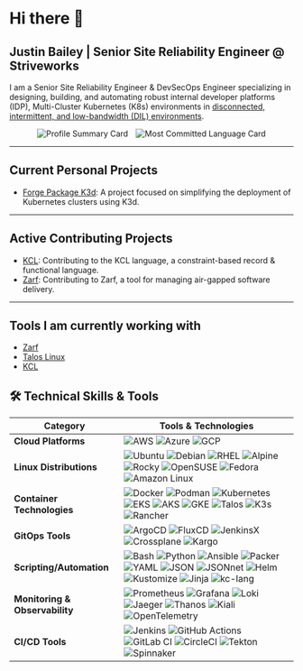 # Hi there 👋

## Justin Bailey | Senior Site Reliability Engineer @ Striveworks

I am a Senior Site Reliability Engineer & DevSecOps Engineer specializing in designing, building, and automating robust internal developer platforms (IDP), Multi-Cluster Kubernetes (K8s) environments in [disconnected, intermittent, and low-bandwidth (DIL) environments](https://ieeexplore.ieee.org/document/6127428).

<p align="center">
  <img src="http://github-profile-summary-cards.vercel.app/api/cards/profile-details?username=beholdenkey&theme=2077" alt="Profile Summary Card" style="margin-right: 10px;">
  <img src="http://github-profile-summary-cards.vercel.app/api/cards/most-commit-language?username=beholdenkey&theme=2077" alt="Most Committed Language Card">
</p>

---

## Current Personal Projects

- [Forge Package K3d](https://github.com/beholdenkey/forge-package-k3d): A project focused on simplifying the deployment of Kubernetes clusters using K3d.

---

## Active Contributing Projects

- [KCL](https://www.kcl-lang.io/): Contributing to the KCL language, a constraint-based record & functional language.
- [Zarf](https://zarf.dev/): Contributing to Zarf, a tool for managing air-gapped software delivery.

---

## Tools I am currently working with

- [Zarf](https://zarf.dev/)
- [Talos Linux](https://talos.dev)
- [KCL](https://www.kcl-lang.io/)

## 🛠 Technical Skills & Tools

| Category                       | Tools & Technologies                                                                                                                                                                                                                                                                                                                                                                                                                                                                                                                                                                                                                                                                                                                                                                                                                                                                                                                                                                                                                                                                                                                         |
| ------------------------------ | -------------------------------------------------------------------------------------------------------------------------------------------------------------------------------------------------------------------------------------------------------------------------------------------------------------------------------------------------------------------------------------------------------------------------------------------------------------------------------------------------------------------------------------------------------------------------------------------------------------------------------------------------------------------------------------------------------------------------------------------------------------------------------------------------------------------------------------------------------------------------------------------------------------------------------------------------------------------------------------------------------------------------------------------------------------------------------------------------------------------------------------------- |
| **Cloud Platforms**            | ![AWS](https://img.shields.io/badge/-AWS-232F3E?style=flat-square&logo=amazon-aws&logoColor=white) ![Azure](https://img.shields.io/badge/-Azure-0089D6?style=flat-square&logo=microsoft-azure&logoColor=white) ![GCP](https://img.shields.io/badge/-GCP-4285F4?style=flat-square&logo=google-cloud&logoColor=white)                                                                                                                                                                                                                                                                                                                                                                                                                                                                                                                                                                                                                                                                                                                                                                                                                          |
| **Linux Distributions**        | ![Ubuntu](https://img.shields.io/badge/-Ubuntu-E95420?style=flat-square&logo=ubuntu&logoColor=white) ![Debian](https://img.shields.io/badge/-Debian-A81D33?style=flat-square&logo=debian&logoColor=white) ![RHEL](https://img.shields.io/badge/-RHEL-EE0000?style=flat-square&logo=red-hat&logoColor=white) ![Alpine](https://img.shields.io/badge/-Alpine-0D597F?style=flat-square&logo=alpine-linux&logoColor=white) ![Rocky](https://img.shields.io/badge/-Rocky-CC342D?style=flat-square&logo=rocky-linux&logoColor=white) ![OpenSUSE](https://img.shields.io/badge/-OpenSUSE-73BA25?style=flat-square&logo=opensuse&logoColor=white) ![Fedora](https://img.shields.io/badge/-Fedora-294172?style=flat-square&logo=fedora&logoColor=white) ![Amazon Linux](https://img.shields.io/badge/-Amazon_Linux-232F3E?style=flat-square&logo=amazon&logoColor=white)                                                                                                                                                                                                                                                                              |
| **Container Technologies**     | ![Docker](https://img.shields.io/badge/-Docker-2496ED?style=flat-square&logo=docker&logoColor=white) ![Podman](https://img.shields.io/badge/-Podman-8C1515?style=flat-square&logo=podman&logoColor=white) ![Kubernetes](https://img.shields.io/badge/-Kubernetes-326CE5?style=flat-square&logo=kubernetes&logoColor=white) ![EKS](https://img.shields.io/badge/-EKS-232F3E?style=flat-square&logo=amazon&logoColor=white) ![AKS](https://img.shields.io/badge/-AKS-0089D6?style=flat-square&logo=microsoft&logoColor=white) ![GKE](https://img.shields.io/badge/-GKE-4285F4?style=flat-square&logo=google&logoColor=white) ![Talos](https://img.shields.io/badge/-Talos-00AEEF?style=flat-square&logo=talos&logoColor=white) ![K3s](https://img.shields.io/badge/-K3s-326CE5?style=flat-square&logo=kubernetes&logoColor=white) ![Rancher](https://img.shields.io/badge/-Rancher-0075A8?style=flat-square&logo=rancher&logoColor=white)                                                                                                                                                                                                      |
| **GitOps Tools**               | ![ArgoCD](https://img.shields.io/badge/-ArgoCD-221E1F?style=flat-square&logo=argo&logoColor=white) ![FluxCD](https://img.shields.io/badge/-FluxCD-00C9A7?style=flat-square&logo=flux&logoColor=white) ![JenkinsX](https://img.shields.io/badge/-JenkinsX-D24939?style=flat-square&logo=jenkins&logoColor=white) ![Crossplane](https://img.shields.io/badge/-Crossplane-00C9A7?style=flat-square&logo=crossplane&logoColor=white) ![Kargo](https://img.shields.io/badge/-Kargo-00C9A7?style=flat-square&logo=kargo&logoColor=white)                                                                                                                                                                                                                                                                                                                                                                                                                                                                                                                                                                                                           |
| **Scripting/Automation**       | ![Bash](https://img.shields.io/badge/-Bash-4EAA25?style=flat-square&logo=gnu-bash&logoColor=white) ![Python](https://img.shields.io/badge/-Python-3776AB?style=flat-square&logo=python&logoColor=white) ![Ansible](https://img.shields.io/badge/-Ansible-EE0000?style=flat-square&logo=ansible&logoColor=white) ![Packer](https://img.shields.io/badge/-Packer-394B9E?style=flat-square&logo=packer&logoColor=white) ![YAML](https://img.shields.io/badge/-YAML-2C8EBB?style=flat-square&logo=yaml&logoColor=white) ![JSON](https://img.shields.io/badge/-JSON-000000?style=flat-square&logo=json&logoColor=white) ![JSONnet](https://img.shields.io/badge/-JSONnet-0064BD?style=flat-square&logo=jsonnet&logoColor=white) ![Helm](https://img.shields.io/badge/-Helm-0F1689?style=flat-square&logo=helm&logoColor=white) ![Kustomize](https://img.shields.io/badge/-Kustomize-00C9A7?style=flat-square&logo=kustomize&logoColor=white) ![Jinja](https://img.shields.io/badge/-Jinja-B41717?style=flat-square&logo=jinja&logoColor=white) ![kc-lang](https://img.shields.io/badge/-KCL-000000?style=flat-square&logo=amazon&logoColor=white) |
| **Monitoring & Observability** | ![Prometheus](https://img.shields.io/badge/-Prometheus-E6522C?style=flat-square&logo=prometheus&logoColor=white) ![Grafana](https://img.shields.io/badge/-Grafana-F46800?style=flat-square&logo=grafana&logoColor=white) ![Loki](https://img.shields.io/badge/-Loki-0F1689?style=flat-square&logo=loki&logoColor=white) ![Jaeger](https://img.shields.io/badge/-Jaeger-FF6F00?style=flat-square&logo=jaeger&logoColor=white) ![Thanos](https://img.shields.io/badge/-Thanos-00C9A7?style=flat-square&logo=thanos&logoColor=white) ![Kiali](https://img.shields.io/badge/-Kiali-00C9A7?style=flat-square&logo=kiali&logoColor=white) ![OpenTelemetry](https://img.shields.io/badge/-OpenTelemetry-0079C1?style=flat-square&logo=opentelemetry&logoColor=white)                                                                                                                                                                                                                                                                                                                                                                                |
| **CI/CD Tools**                | ![Jenkins](https://img.shields.io/badge/-Jenkins-D24939?style=flat-square&logo=jenkins&logoColor=white) ![GitHub Actions](https://img.shields.io/badge/-GitHub_Actions-2088FF?style=flat-square&logo=github-actions&logoColor=white) ![GitLab CI](https://img.shields.io/badge/-GitLab_CI-FCA121?style=flat-square&logo=gitlab&logoColor=white) ![CircleCI](https://img.shields.io/badge/-CircleCI-343434?style=flat-square&logo=circleci&logoColor=white) ![Tekton](https://img.shields.io/badge/-Tekton-00C9A7?style=flat-square&logo=tekton&logoColor=white) ![Spinnaker](https://img.shields.io/badge/-Spinnaker-139BB4?style=flat-square&logo=spinnaker&logoColor=white)                                                                                                                                                                                                                                                                                                                                                                                                                                                                |
